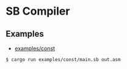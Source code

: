 # SB Compiler

## Examples

- [examples/const](examples/const)

```
$ cargo run examples/const/main.sb out.asm
```
